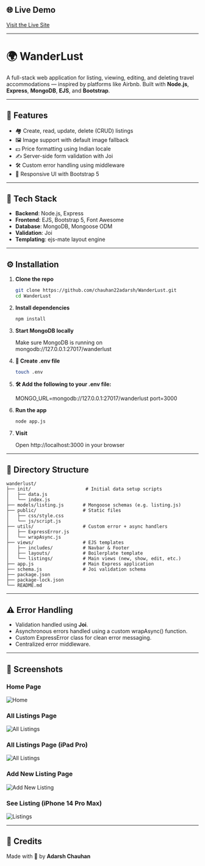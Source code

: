 ## 🌐 Live Demo

[Visit the Live Site](https://wanderlust-4zod.onrender.com/)

---

# 🌍 WanderLust

A full-stack web application for listing, viewing, editing, and deleting travel accommodations — inspired by platforms like Airbnb. Built with **Node.js**, **Express**, **MongoDB**, **EJS**, and **Bootstrap**.

---

## 🚀 Features

- 🏘️ Create, read, update, delete (CRUD) listings
- 🖼️ Image support with default image fallback
- 💵 Price formatting using Indian locale
- ✍️ Server-side form validation with Joi
- 🛠️ Custom error handling using middleware
- 🎨 Responsive UI with Bootstrap 5

---

## 🧱 Tech Stack

- **Backend**: Node.js, Express
- **Frontend**: EJS, Bootstrap 5, Font Awesome
- **Database**: MongoDB, Mongoose ODM
- **Validation**: Joi
- **Templating**: ejs-mate layout engine

---

## ⚙️ Installation

1. **Clone the repo**

   ```bash
   git clone https://github.com/chauhan22adarsh/WanderLust.git
   cd WanderLust

   ```

2. **Install dependencies**

   ```bash
   npm install

   ```

3. **Start MongoDB locally**

   Make sure MongoDB is running on mongodb://127.0.0.1:27017/wanderlust

4. **📄 Create .env file**

   ```bash
   touch .env

   ```

5. **🛠️ Add the following to your .env file:**

   MONGO_URL=mongodb://127.0.0.1:27017/wanderlust
   port=3000

6. **Run the app**

   ```bash
   node app.js

   ```

7. **Visit**

   Open http://localhost:3000 in your browser

---

## 📂 Directory Structure

```
wanderlust/
├── init/                    # Initial data setup scripts
│   ├── data.js
│   └── index.js
├── models/listing.js       # Mongoose schemas (e.g. listing.js)
├── public/                 # Static files
│   ├── css/style.css
│   └── js/script.js
├── utils/                  # Custom error + async handlers
│   ├── ExpressError.js
│   └── wrapAsync.js
├── views/                  # EJS templates
│   ├── includes/           # Navbar & Footer
│   ├── layouts/            # Boilerplate template
│   └── listings/           # Main views (new, show, edit, etc.)
├── app.js                  # Main Express application
├── schema.js               # Joi validation schema
├── package.json
├── package-lock.json
└── README.md
```

---

## ⚠️ Error Handling

- Validation handled using **Joi**.
- Asynchronous errors handled using a custom wrapAsync() function.
- Custom ExpressError class for clean error messaging.
- Centralized error middleware.

---

## 📸 Screenshots

### Home Page

![Home](screenshots/home.png)

### All Listings Page

![All Listings](screenshots/listings.png)

### All Listings Page (iPad Pro)

![All Listings](screenshots/ipadpro.png)

### Add New Listing Page

![Add New Listing](screenshots/add.png)

### See Listing (iPhone 14 Pro Max)

![Listings](screenshots/show.png)

---

## 🙏 Credits

Made with 💙 by **Adarsh Chauhan**
